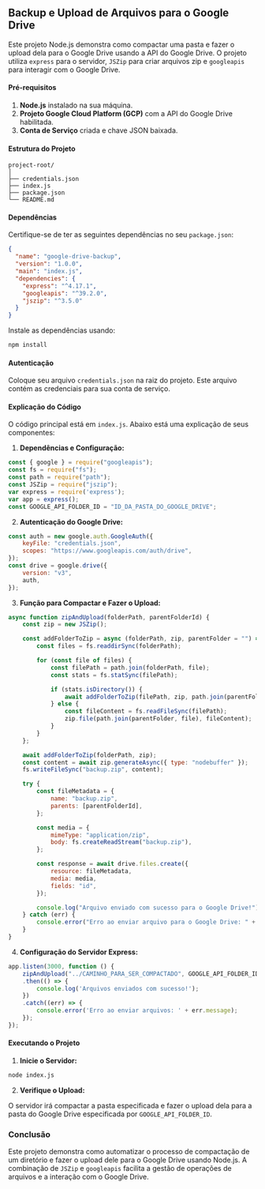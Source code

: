 ## Backup e Upload de Arquivos para o Google Drive

Este projeto Node.js demonstra como compactar uma pasta e fazer o upload dela para o Google Drive usando a API do Google Drive. O projeto utiliza `express` para o servidor, `JSZip` para criar arquivos zip e `googleapis` para interagir com o Google Drive.

#### Pré-requisitos

1. **Node.js** instalado na sua máquina.
2. **Projeto Google Cloud Platform (GCP)** com a API do Google Drive habilitada.
3. **Conta de Serviço** criada e chave JSON baixada.

#### Estrutura do Projeto

```
project-root/
│
├── credentials.json
├── index.js
├── package.json
└── README.md
```

#### Dependências

Certifique-se de ter as seguintes dependências no seu `package.json`:

```json
{
  "name": "google-drive-backup",
  "version": "1.0.0",
  "main": "index.js",
  "dependencies": {
    "express": "^4.17.1",
    "googleapis": "^39.2.0",
    "jszip": "^3.5.0"
  }
}
```

Instale as dependências usando:

```bash
npm install
```

#### Autenticação

Coloque seu arquivo `credentials.json` na raiz do projeto. Este arquivo contém as credenciais para sua conta de serviço.

#### Explicação do Código

O código principal está em `index.js`. Abaixo está uma explicação de seus componentes:

1. **Dependências e Configuração:**

```javascript
const { google } = require("googleapis");
const fs = require("fs");
const path = require("path");
const JSZip = require("jszip");
var express = require('express');
var app = express();
const GOOGLE_API_FOLDER_ID = "ID_DA_PASTA_DO_GOOGLE_DRIVE";
```

2. **Autenticação do Google Drive:**

```javascript
const auth = new google.auth.GoogleAuth({
    keyFile: "credentials.json",
    scopes: "https://www.googleapis.com/auth/drive",
});
const drive = google.drive({
    version: "v3",
    auth,
});
```

3. **Função para Compactar e Fazer o Upload:**

```javascript
async function zipAndUpload(folderPath, parentFolderId) {
    const zip = new JSZip();

    const addFolderToZip = async (folderPath, zip, parentFolder = "") => {
        const files = fs.readdirSync(folderPath);

        for (const file of files) {
            const filePath = path.join(folderPath, file);
            const stats = fs.statSync(filePath);

            if (stats.isDirectory()) {
                await addFolderToZip(filePath, zip, path.join(parentFolder, file));
            } else {
                const fileContent = fs.readFileSync(filePath);
                zip.file(path.join(parentFolder, file), fileContent);
            }
        }
    };

    await addFolderToZip(folderPath, zip);
    const content = await zip.generateAsync({ type: "nodebuffer" });
    fs.writeFileSync("backup.zip", content);

    try {
        const fileMetadata = {
            name: "backup.zip",
            parents: [parentFolderId],
        };

        const media = {
            mimeType: "application/zip",
            body: fs.createReadStream("backup.zip"),
        };

        const response = await drive.files.create({
            resource: fileMetadata,
            media: media,
            fields: "id",
        });

        console.log("Arquivo enviado com sucesso para o Google Drive!");
    } catch (err) {
        console.error("Erro ao enviar arquivo para o Google Drive: " + err.message);
    }
}
```

4. **Configuração do Servidor Express:**

```javascript
app.listen(3000, function () {
    zipAndUpload("../CAMINHO_PARA_SER_COMPACTADO", GOOGLE_API_FOLDER_ID)
    .then(() => {
        console.log('Arquivos enviados com sucesso!');
    })
    .catch((err) => {
        console.error('Erro ao enviar arquivos: ' + err.message);
    });
});
```

#### Executando o Projeto

1. **Inicie o Servidor:**

```bash
node index.js
```

2. **Verifique o Upload:**

O servidor irá compactar a pasta especificada e fazer o upload dela para a pasta do Google Drive especificada por `GOOGLE_API_FOLDER_ID`.

### Conclusão

Este projeto demonstra como automatizar o processo de compactação de um diretório e fazer o upload dele para o Google Drive usando Node.js. A combinação de `JSZip` e `googleapis` facilita a gestão de operações de arquivos e a interação com o Google Drive.
